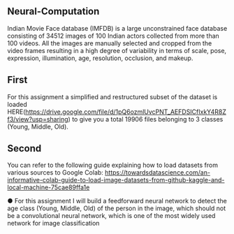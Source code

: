 ## Neural-Computation
Indian Movie Face database (IMFDB) is a large unconstrained face database consisting of 34512 images of 100 Indian actors collected from more than 100 videos. All the images are manually selected and cropped from the video frames resulting in a high degree of variability in terms of scale, pose, expression, illumination, age, resolution, occlusion, and makeup.
## First
For this assignment a simplified and restructured subset of the dataset is loaded HERE(https://drive.google.com/file/d/1pQ6ozmlUvcPNT_AEFDSICfIxkY4R8Zf3/view?usp=sharing) to give you a total 19906 files belonging to 3 classes (Young, Middle, Old).
## Second
You can refer to the following guide explaining how to load datasets from various sources to Google Colab: https://towardsdatascience.com/an-informative-colab-guide-to-load-image-datasets-from-github-kaggle-and-local-machine-75cae89ffa1e

● For this assignment I will build a feedforward neural network to detect the age class (Young, Middle, Old) of the person in the image, which should not be a convolutional neural network, which is one of the most widely used network for image classification
